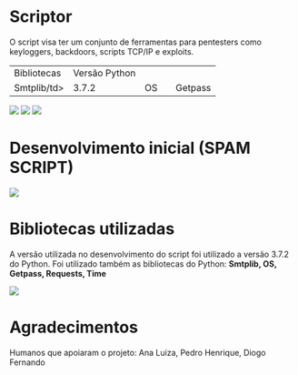 # Scriptor

O script visa ter um conjunto de ferramentas para pentesters como keyloggers, backdoors, scripts TCP/IP e exploits.

<table>
   <tr>
     <td>Bibliotecas</td>
     <td>Versão Python</td>   
   </tr>
  
  <tr>
     <td>Smtplib/td>
     <td>3.7.2</td>
   <td>OS</td>
   <td></td>
   <td>Getpass</td>
  </tr>
</table> 

<img src="https://i.imgur.com/G59pxcU.png" />
<img src="https://i.imgur.com/Et6PYob.png" />
<img src="https://i.imgur.com/KG0bIg4.png" />

# Desenvolvimento inicial (SPAM SCRIPT)
<img src="https://i.imgur.com/AcYcW0v.png" />

# Bibliotecas utilizadas
A versão utilizada no desenvolvimento do script foi utilizado a versão 3.7.2 do Python.
Foi utilizado também as bibliotecas do Python: **Smtplib, OS, Getpass, Requests, Time**

<img src="https://upload.wikimedia.org/wikipedia/commons/thumb/a/aa/Requests_Python_Logo.png/220px-Requests_Python_Logo.png"/>

# Agradecimentos

Humanos que apoiaram o projeto: Ana Luiza, Pedro Henrique, Diogo Fernando



